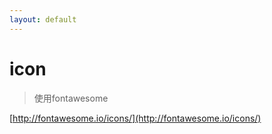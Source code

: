 ```yaml
---
layout: default
---
```


# icon

> 使用fontawesome

[http://fontawesome.io/icons/](http://fontawesome.io/icons/)



